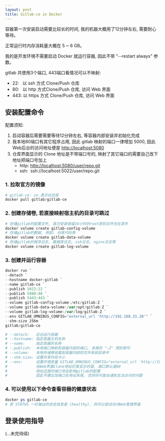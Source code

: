 ```yaml
---
layout: post
title: Gitlab-ce in Docker
---
```


容器第一次安装启动需要比较长的时间, 我的机器大概用了12分钟左右, 需要耐心等待。

正常运行时内存消耗量大概在 5 ~ 6 GB。

我的是开发环境不需要启动 Docker 就运行容器, 因此不带 "--restart always" 参数。

gitlab 共使用3个端口, 443端口看情况可以不映射:

- 22: &nbsp;&nbsp;以 ssh 方式 Clone/Push 仓库
- 80: &nbsp;&nbsp;以 http 方式Clone/Push 仓库, 访问 Web 界面
- 443: 以 https 方式 Clone/Push 仓库, 访问 Web 界面

## 安装配置命令

配置须知:

1. 启动容器后需要需要等待12分钟左右, 等容器内部安装并初始化完成
2. 我本地80端口有其它程序占用, 因此 gitlab 映射的端口一律增加 5000,
   因此Web后台的访问地址便是 [http://localhost:5080](http://localhost:5080)
3. 仓库界面显示的 Clone 地址是不带端口号的,
   映射了其它端口的需要自己改下地址把端口号加上
   - http: <http://localhost:5080/user/repo.git>
   - ssh: &nbsp;ssh://localhost:5022/user/repo.git

### 1. 拉取官方的镜像

```powershell
# gitlab-ce: ce 表示社区版
docker pull gitlab/gitlab-ce
```

### 2. 创建存储卷, 若直接映射宿主机的目录可跳过

```powershell
# 存储gitlab的配置文件, 首次安装保留24小时的root密码文件也在其中
docker volume create gitlab-config-volume
# 存储gitlab的数据, 例如: 仓库代码等
docker volume create gitlab-data-volume
# 存储gitlab的程序日志, 数据库日志, ssh日志, nginx日志等
docker volume create gitlab-log-volume
```

### 3. 创建并运行容器

```powershell
docker run `
--detach `
--hostname docker-gitlab `
--name gitlab-ce `
--publish 5022:22 `
--publish 5080:80 `
--publish 5443:443 `
--volume gitlab-config-volume:/etc/gitlab:Z `
--volume gitlab-data-volume:/var/opt/gitlab:Z `
--volume gitlab-log-volume:/var/log/gitlab:Z `
--env GITLAB_OMNIBUS_CONFIG="external_url 'http://192.168.31.20'" `
--shm-size 256m `
gitlab/gitlab-ce

# --detach:   后台运行容器
# --hostname: 指定容器主机名称
# --name:     指定容器的名称
# --publish:  本地端口映射到容器内部的端口, 末尾的 ":Z" 照抄即可
# --volume:   本地存储卷挂载到容器内部的文件系统目录中
# --shm-size: 设置共享内存大小
# --env:      设置环境变量 GITLAB_OMNIBUS_CONFIG="external_url 'http://192.168.31.20'"
#             在Web界面Clone地址栏里显示的值, 端口默认是80
#             地址后面的端口号会影响gitlab的配置
#             因此不建议加端口在地址末尾, 否则你可能会遇到无法访问的问题
```

### 4. 可以使用以下命令查看容器的健康状态

```powershell
docker ps gitlab-ce
# 若 STATUS 一栏输出的状态信息是 (healthy), 则可以尝试访问Web管理界面
```

## 登录使用指导

(...未完待续)
